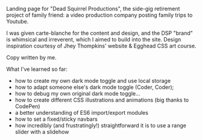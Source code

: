 Landing page for "Dead Squirrel Productions", the side-gig retirement project of family friend: a video production company posting family trips to Youtube.

I was given carte-blanche for the content and design, and the DSP "brand" is whimsical and irreverent, which I aimed to build into the site. Design inspiration courtesy of Jhey Thompkins' website & Egghead CSS art course.

Copy written by me.

What I've learned so far:

- how to create my own dark mode toggle and use local storage
- how to adapt someone else's dark mode toggle (Coder, Coder);
- how to debug my own original dark mode toggle...
- how to create different CSS illustrations and animations (big thanks to CodePen)
- a better understanding of ES6 import/export modules
- how to set a fixed/sticky navbars
- how incredibly (and frustratingly!) straightforward it is to use a range slider with a slidehow
